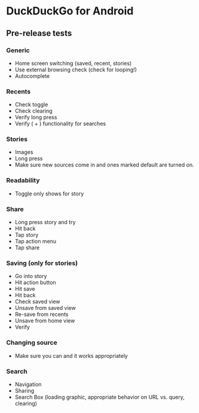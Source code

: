 # DuckDuckGo for Android

## Pre-release tests

### Generic
- Home screen switching (saved, recent, stories)
- Use external browsing check (check for looping!)
- Autocomplete

### Recents
- Check toggle
- Check clearing
- Verify long press
- Verify ( + ) functionality for searches

### Stories
- Images
- Long press
- Make sure new sources come in and ones marked default are turned on.

### Readability
- Toggle only shows for story

### Share
- Long press story and try
- Hit back
- Tap story
- Tap action menu
- Tap share

### Saving (only for stories)
- Go into story
- Hit action button
- Hit save
- Hit back
- Check saved view
- Unsave from saved view
- Re-save from recents
- Unsave from home view
- Verify

### Changing source
- Make sure you can and it works appropriately

### Search
- Navigation
- Sharing
- Search Box (loading graphic, appropriate behavior on URL vs. query, clearing)
